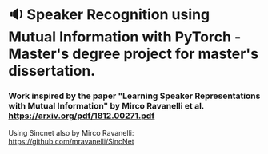 #  🔉 Speaker Recognition using Mutual Information with PyTorch - Master's degree project for master's dissertation.
### Work inspired by the paper "Learning Speaker Representations with Mutual Information" by Mirco Ravanelli et al. https://arxiv.org/pdf/1812.00271.pdf
Using Sincnet also by Mirco Ravanelli: https://github.com/mravanelli/SincNet
